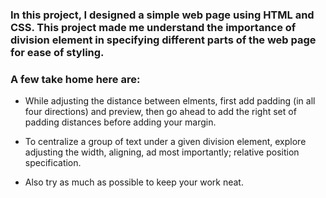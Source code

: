 ### In this project, I designed a simple web page using HTML and CSS. This project made me understand the importance of division element in specifying different parts of the web page for ease of styling.
### A few take home here are:
- While adjusting the distance between elments, first add padding (in all four directions) and preview, then go ahead to add the right set of padding distances before adding your margin. <br>

- To centralize a group of text under a given division element, explore adjusting the width, aligning, ad most importantly; relative position specification. <br>

- Also try as much as possible to keep your work neat. 